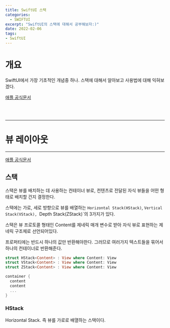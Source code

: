 ```yaml
---
title: SwiftUI 스택
categories:
  - SWIFTUI 
excerpt: "SwiftUI의 스택에 대해서 공부해보자:)"
date: 2022-02-06
tags:
- SwiftUI
---
```




# 개요

SwiftUI에서 가장 기초적인 개념중 하나. 스택에 대해서 알아보고 사용법에 대해 익혀보겠다.


[애플 공식문서](https://developer.apple.com/documentation/swiftui/layout-containers)


<br />
<br />

---

# 뷰 레이아웃

---

[애플 공식문서](https://developer.apple.com/documentation/swiftui/layout-containers)

 
## 스택

스택은 뷰를 배치하는 데 사용하는 컨테이너 뷰로, 컨텐츠로 전달된 자식 뷰들을 어떤 형태로 배치할 건지 결정한다.

스택에는 가로, 세로 방향으로 뷰를 배열하는 `Horizontal Stack(HStack)`, `Vertical Stack(VStack), `Depth Stack(ZStack)`의 3가지가 있다.

스택은 뷰 프로토콜 형태인 Content를 제네릭 매개 변수로 받아 자식 뷰로 표현하는 제네릭 구조체로 선언되어있다.

프로퍼티에는 반드시 하나의 값만 반환해야한다. 그러므로 여러가지 텍스트들을 묶어서 하나의 컨테이너로 반환해준다.

```swift
struct HStack<Content> : View where Content: View
struct VStack<Content> : View where Content: View
struct ZStack<Content> : View where Content: View

container {
  content
  content
  ...
}
```


### HStack

Horizontal Stack. 즉 뷰를 가로로 배열하는 스택이다.
